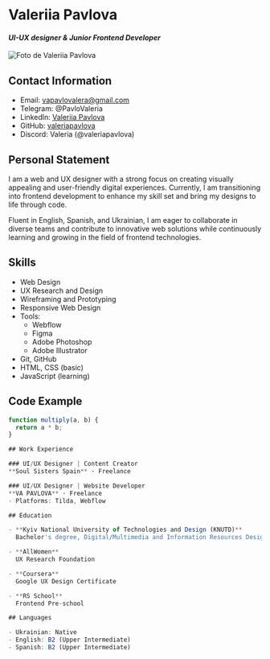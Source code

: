 # Valeriia Pavlova
#### *UI-UX designer & Junior Frontend Developer*

![Foto de Valeriia Pavlova](./Valeria.jpg)

## Contact Information
- Email: vapavlovalera@gmail.com
- Telegram: @PavloValeria
- LinkedIn: [Valeriia Pavlova](https://www.linkedin.com/in/pavlova-valeriia/)
- GitHub: [valeriapavlova](https://github.com/valeriapavlova)
- Discord: Valeria (@valeriapavlova)

## Personal Statement
I am a web and UX designer with a strong focus on creating visually appealing and user-friendly digital experiences. Currently, I am transitioning into frontend development to enhance my skill set and bring my designs to life through code. 

Fluent in English, Spanish, and Ukrainian, I am eager to collaborate in diverse teams and contribute to innovative web solutions while continuously learning and growing in the field of frontend technologies.

## Skills
- Web Design
- UX Research and Design
- Wireframing and Prototyping
- Responsive Web Design
- Tools:
  - Webflow
  - Figma
  - Adobe Photoshop
  - Adobe Illustrator
- Git, GitHub
- HTML, CSS (basic)
- JavaScript (learning)

## Code Example

```javascript
function multiply(a, b) {
  return a * b;
}

## Work Experience

### UI/UX Designer | Content Creator
**Soul Sisters Spain** · Freelance

### UI/UX Designer | Website Developer
**VA PAVLOVA** · Freelance
- Platforms: Tilda, Webflow

## Education

- **Kyiv National University of Technologies and Design (KNUTD)**  
  Bachelor's degree, Digital/Multimedia and Information Resources Design

- **AllWomen**  
  UX Research Foundation

- **Coursera**  
  Google UX Design Certificate

- **RS School**  
  Frontend Pre-school

## Languages

- Ukrainian: Native
- English: B2 (Upper Intermediate)
- Spanish: B2 (Upper Intermediate)